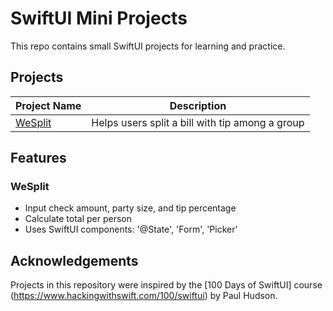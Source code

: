 # SwiftUI Mini Projects

This repo contains small SwiftUI projects for learning and practice.

## Projects

| Project Name     | Description                      |
|------------------|----------------------------------|
| [WeSplit](./WeSplitApp) | Helps users split a bill with tip among a group |

## Features
### WeSplit
- Input check amount, party size, and tip percentage
- Calculate total per person
- Uses SwiftUI components: '@State', 'Form', 'Picker'


## Acknowledgements
Projects in this repository were inspired by the [100 Days of SwiftUI] course (https://www.hackingwithswift.com/100/swiftui) by Paul Hudson.